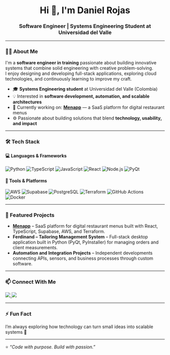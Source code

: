 <!-- ✨ GitHub Profile README ✨ -->

<h1 align="center">Hi 👋, I'm Daniel Rojas</h1>
<h3 align="center">Software Engineer | Systems Engineering Student at Universidad del Valle</h3>

---

### 👨‍💻 About Me
I'm a **software engineer in training** passionate about building innovative systems that combine solid engineering with creative problem-solving.  
I enjoy designing and developing full-stack applications, exploring cloud technologies, and continuously learning to improve my craft.

- 🎓 **Systems Engineering student** at Universidad del Valle (Colombia)  
- 💡 Interested in **software development, automation, and scalable architectures**  
- 🧠 Currently working on: [**Menapp**](https://menapp.co) — a SaaS platform for digital restaurant menus  
- ⚙️ Passionate about building solutions that blend **technology, usability, and impact**

---

### 🛠️ Tech Stack
#### 💻 Languages & Frameworks
![Python](https://img.shields.io/badge/-Python-3776AB?style=flat&logo=python&logoColor=white)
![TypeScript](https://img.shields.io/badge/-TypeScript-3178C6?style=flat&logo=typescript&logoColor=white)
![JavaScript](https://img.shields.io/badge/-JavaScript-F7DF1E?style=flat&logo=javascript&logoColor=black)
![React](https://img.shields.io/badge/-React-61DAFB?style=flat&logo=react&logoColor=black)
![Node.js](https://img.shields.io/badge/-Node.js-339933?style=flat&logo=node.js&logoColor=white)
![PyQt](https://img.shields.io/badge/-PyQt-41CD52?style=flat&logo=qt&logoColor=white)

#### 🧰 Tools & Platforms
![AWS](https://img.shields.io/badge/-AWS-232F3E?style=flat&logo=amazon-aws&logoColor=white)
![Supabase](https://img.shields.io/badge/-Supabase-3ECF8E?style=flat&logo=supabase&logoColor=white)
![PostgreSQL](https://img.shields.io/badge/-PostgreSQL-336791?style=flat&logo=postgresql&logoColor=white)
![Terraform](https://img.shields.io/badge/-Terraform-7B42BC?style=flat&logo=terraform&logoColor=white)
![GitHub Actions](https://img.shields.io/badge/-GitHub%20Actions-2088FF?style=flat&logo=github-actions&logoColor=white)
![Docker](https://img.shields.io/badge/-Docker-2496ED?style=flat&logo=docker&logoColor=white)

---

### 🚀 Featured Projects
- **[Menapp](https://menapp.co)** – SaaS platform for digital restaurant menus built with React, TypeScript, Supabase, AWS, and Terraform.  
- **Ferdinand – Tailoring Management System** – Full-stack desktop application built in Python (PyQt, PyInstaller) for managing orders and client measurements.  
- **Automation and Integration Projects** – Independent developments connecting APIs, sensors, and business processes through custom software.

---

### 📫 Connect With Me
<p align="left">
  <a href="https://www.linkedin.com/in/daniel-rojas-barreneche-b732b6229" target="_blank">
    <img src="https://img.shields.io/badge/-LinkedIn-0077B5?style=flat&logo=linkedin&logoColor=white"/>
  </a>
  <a href="mailto:rojasbarrenechedaniel@gmail.com">
    <img src="https://img.shields.io/badge/-Email-D14836?style=flat&logo=gmail&logoColor=white"/>
  </a>
</p>

---

### ⚡ Fun Fact
I’m always exploring how technology can turn small ideas into scalable systems 🚀

---

⭐️ *“Code with purpose. Build with passion.”*  
